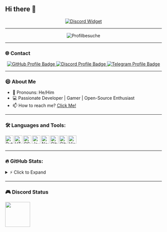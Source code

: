 ## Hi there 👋

<p align="center">
    <a href="https://discord.com/users/1222227925651165368"> 
        <img align="center" src="https://discord.c99.nl/widget/theme-1/1222227925651165368.png" alt="Discord Widget" />
    </a>
</p>

---

<p align="center">
  <img src="https://komarev.com/ghpvc/?username=kadim18" alt="Profilbesuche" />
</p>

---

### 🌐 Contact
<p align="center">
  <a href="https://github.com/kadim18">
    <img src="https://img.shields.io/badge/-GitHub-181717?style=plastic&logo=github&logoColor=white" alt="GitHub Profile Badge" />
  </a>
  <a href="https://discord.com/users/1222227925651165368">
    <img src="https://img.shields.io/badge/-Discord-5865F2?style=plastic&logo=discord&logoColor=white" alt="Discord Profile Badge" />
  </a>
  <a href="https://t.me/wockstarc">
    <img src="https://img.shields.io/badge/-Telegram-2CA5E0?style=plastic&logo=telegram&logoColor=white" alt="Telegram Profile Badge" />
  </a>
</p>

---

### 😄 About Me
- 📌 Pronouns: He/Him
- 💻 Passionate Developer | Gamer | Open-Source Enthusiast
- 📫 How to reach me? [Click Me!](https://discord.com/users/1222227925651165368)

---

### 🛠️ Languages and Tools: 
[<img align="left" alt="Python" width="26px" src="https://skillicons.dev/icons?i=python"/>](https://python.org)
[<img align="left" alt="HTML5" width="26px" src="https://skillicons.dev/icons?i=html"/>](https://w3.org/html)
[<img align="left" alt="CSS3" width="26px" src="https://skillicons.dev/icons?i=css"/>](https://w3schools.com/css)
[<img align="left" alt="JavaScript" width="26px" src="https://skillicons.dev/icons?i=js"/>](https://javascript.com)
[<img align="left" alt="Node.js" width="26px" src="https://skillicons.dev/icons?i=nodejs"/>](https://nodejs.org/en)
[<img align="left" alt="Git" width="26px" src="https://skillicons.dev/icons?i=git"/>](https://git-scm.com)
[<img align="left" alt="GitHub" width="26px" src="https://skillicons.dev/icons?i=github"/>](https://github.com)
[<img align="left" alt="Visual Studio Code" width="26px" src="https://skillicons.dev/icons?i=vscode"/>](https://code.visualstudio.com)
<br>
<br>

---

### 🔥 GitHub Stats:
<details>
  <summary>⚡ Click to Expand</summary>
<br>
<a href="https://github.com/kadim18">
<img align="center" alt="Kadim's GitHub Stats" src="https://github-readme-stats-eight-pink.vercel.app/api?username=kadim18&&show_icons=true&theme=tokyonight&layout=compact"/>
<br>
<br>
<img align="center" alt="Kadim's Streak Stats" src="https://github-readme-streak-stats.herokuapp.com?user=kadim18&theme=tokyonight&type=png"/>
</a>
</details>

---

### 🎮 Discord Status
[<img height="80px" src="https://discord.c99.nl/widget/theme-5/1222227925651165368.png"/>](https://discord.com/users/1222227925651165368)
